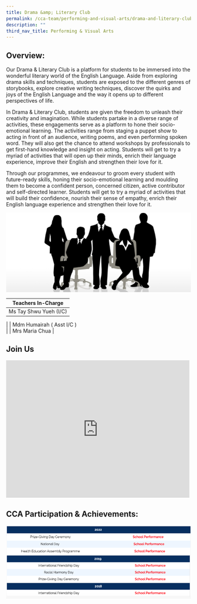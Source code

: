 ```yaml
---
title: Drama &amp; Literary Club
permalink: /cca-team/performing-and-visual-arts/drama-and-literary-club/permalink/
description: ""
third_nav_title: Performing & Visual Arts
---
```

Overview:
---------

Our Drama &amp; Literary Club is a platform for students to be immersed into the wonderful literary world of the English Language. Aside from exploring drama skills and techniques, students are exposed to the different genres of storybooks, explore creative writing techniques, discover the quirks and joys of the English Language and the way it opens up to different perspectives of life.

  

In Drama &amp; Literary Club, students are given the freedom to unleash their creativity and imagination. While students partake in a diverse range of activities, these engagements serve as a platform to hone their socio-emotional learning. The activities range from staging a puppet show to acting in front of an audience, writing poems, and even performing spoken word. They will also get the chance to attend workshops by professionals to get first-hand knowledge and insight on acting. Students will get to try a myriad of activities that will open up their minds, enrich their language experience, improve their English and strengthen their love for it.

  

Through our programmes, we endeavour to groom every student with future-ready skills, honing their socio-emotional learning and moulding them to&nbsp;become a confident person, concerned citizen, active contributor and self-directed learner. Students will get to try a myriad of activities that will build&nbsp;their confidence, nourish their sense of empathy, enrich their English&nbsp;language experience and strengthen their love for it.

![](/images/staff.jpg)

| Teachers In-Charge |
| --- |
| Ms Tay Shwu Yueh (I/C)  
 |
| Mdm Humairah ( Asst I/C )  
 |
| Mrs Maria Chua |

Join Us
-------
<iframe allowfullscreen="" allow="accelerometer; autoplay; clipboard-write; encrypted-media; gyroscope; picture-in-picture; web-share" frameborder="0" title="Drama &amp; Literary Club Recruitment" src="https://www.youtube.com/embed/57nVqk8pM2Q" height="375" width="500"></iframe>

CCA Participation &amp; Achievements:
---------------------------------

![](/images/drama1.png)

